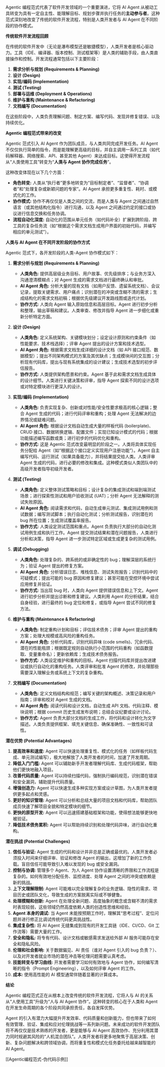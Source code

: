 Agentic 编程范式代表了软件开发领域的一个重要演进，它将 AI Agent 从被动工具转变为具有一定自主性、能理解目标、规划步骤并执行任务的**主动参与者**。这种范式深刻地改变了传统的软件开发流程，特别是人类开发者与 AI Agent 在不同阶段的协作模式。

**传统软件开发流程回顾**

在传统的软件开发中（无论是瀑布模型还是敏捷模型），人类开发者是核心驱动力。工具（IDE、编译器、版本控制、测试框架等）是人类的辅助手段，由人类直接操作和控制。开发流程通常包括以下主要阶段：

1.  **需求分析与规划 (Requirements & Planning)**
2.  **设计 (Design)**
3.  **实现/编码 (Implementation)**
4.  **测试 (Testing)**
5.  **部署与运维 (Deployment & Operations)**
6.  **维护与重构 (Maintenance & Refactoring)**
7.  **文档编写 (Documentation)**

在这些阶段中，人类负责理解问题、制定方案、编写代码、发现并修复错误、以及持续优化。

**Agentic 编程范式带来的改变**

Agentic 范式引入 AI Agent 作为团队成员，与人类共同完成开发任务。AI Agent 不仅仅执行简单的指令，而是能理解更高级的目标，并自主调用一系列工具（如代码解释器、网络搜索、API、甚至其他 Agent）来达成目标。这使得开发流程从“人类使用工具”转变为“**人类与 Agent 协作完成任务**”。

这种改变体现在以下几个方面：

*   **角色转变:** 人类从“执行者”更多地转变为“目标制定者”、“监督者”、“协调者”和“处理复杂或新颖问题的专家”。AI Agent 承担更多重复性、耗时、或模式化的工作。
*   **协作模式:** 协作不再仅仅是人类之间的交流，而是人类与 Agent 之间通过自然语言（或其他结构化指令）进行沟通，以及 Agent 之间通过约定的接口或协议进行信息交换和任务协调。
*   **流程自动化深度:** 自动化的范围从单元任务（如代码补全）扩展到跨阶段、跨工具的复杂任务流（如“根据这个需求文档生成用户界面的初始代码，并编写相应的单元测试”）。

**人类与 AI Agent 在不同开发阶段的协作方式**

Agentic 范式下，各开发阶段的人类-Agent 协作模式如下：

1.  **需求分析与规划 (Requirements & Planning)**
    *   **人类角色:** 提供高层级业务目标、用户故事、优先级排序；与业务方深入沟通澄清模糊点；对 Agent 生成的需求文档进行最终确认和审批。
    *   **AI Agent 角色:** 分析大量的现有文档（如用户反馈、遗留系统文档）、会议记录，提取关键需求、用户痛点；识别潜在的冲突或含糊不清的需求；生成结构化的需求文档初稿；根据优先级建议开发路线图或迭代计划。
    *   **协作方式:** 人类向 Agent 输入原始信息和高层目标。Agent 进行初步分析和整理，输出草稿和建议。人类审查、修改并指导 Agent 进一步细化或重新分析特定方面。

2.  **设计 (Design)**
    *   **人类角色:** 定义系统架构、关键模块划分；设定设计原则和约束条件（如性能要求、技术栈选择）；评审 Agent 提出的设计方案和技术选型。
    *   **AI Agent 角色:** 根据需求文档生成详细的设计文档（如 API 接口规范、数据模型）；提出不同架构模式的方案及其优缺点；生成模块间的交互图；分析现有代码库，提出与现有系统集成的设计建议；生成技术选型的初步评估报告。
    *   **协作方式:** 人类提供架构愿景和约束。Agent 基于此和需求文档生成具体的设计细节。人类进行关键决策和评审，指导 Agent 探索不同的设计选项或对特定模块进行更深入的设计。

3.  **实现/编码 (Implementation)**
    *   **人类角色:** 负责实现复杂、创新或对性能/安全性要求极高的核心逻辑；整合 Agent 生成的代码；进行代码评审和重构；处理 Agent 无法解决的边界情况或疑难问题。
    *   **AI Agent 角色:** 根据设计文档自动生成大量的样板代码 (boilerplate)、CRUD 接口、数据转换逻辑、配置文件；实现已知设计模式的代码；根据功能描述编写函数或类；进行初步的代码优化和重构。
    *   **协作方式:** 这是 Agentic 范式改变最明显的阶段之一。人类将具体实现任务分配给 Agent（如“根据这个接口定义实现用户注册功能”）。Agent 自主编写代码、运行测试（如果具备能力），并将结果提交给人类。人类评审 Agent 生成的代码，进行必要的修改和集成。这种模式类似人类团队中的高级开发者指导初级开发者。

4.  **测试 (Testing)**
    *   **人类角色:** 定义整体测试策略和目标；设计复杂的集成测试和端到端测试场景；进行探索性测试和用户验收测试 (UAT)；分析 Agent 无法解释的测试失败原因。
    *   **AI Agent 角色:** 阅读需求和代码，自动生成单元测试、集成测试用例和测试数据；编写测试脚本；执行自动化测试；分析测试报告，识别潜在的 bug 所在位置；生成测试覆盖率报告。
    *   **协作方式:** 人类设定测试范围和重点。Agent 负责执行大部分的自动化测试用例生成和执行工作。Agent 提交测试结果和潜在问题报告，人类进行分析和决策，指导 Agent 进一步测试特定区域或生成更复杂的测试用例。

5.  **调试 (Debugging)**
    *   **人类角色:** 处理复杂的、跨系统的或非确定性的 bug；理解深层的系统行为；验证 Agent 提出的修复方案。
    *   **AI Agent 角色:** 分析错误日志、堆栈信息、测试失败报告；识别代码中的可疑模式；提出可能的 bug 原因和修复建议；甚至可能在受控环境中尝试应用修复并验证。
    *   **协作方式:** 当出现 bug 时，人类向 Agent 提供错误信息和上下文。Agent 进行初步分析并提出诊断和修复建议。人类利用 Agent 的分析结果，结合自身经验，进行最终的 bug 定位和修复，或指导 Agent 尝试不同的修复方法。

6.  **维护与重构 (Maintenance & Refactoring)**
    *   **人类角色:** 制定重构计划和目标；评估技术债务；评审 Agent 提出的重构方案；处理大规模或高风险的重构任务。
    *   **AI Agent 角色:** 分析代码库，识别代码异味 (code smells)、冗余代码、潜在的性能瓶颈；根据既定规则自动执行小范围的代码重构（如函数提取、变量重命名）；更新依赖库；生成技术债务报告。
    *   **协作方式:** 人类设定维护和重构的目标。Agent 扫描代码库并提出改进建议或执行自动化的重构任务。人类评审和批准 Agent 的修改，并处理那些需要深入理解业务或系统上下文的复杂重构。

7.  **文档编写 (Documentation)**
    *   **人类角色:** 定义文档结构和规范；编写关键的架构概述、决策记录和用户指南；评审和校对 Agent 生成的文档。
    *   **AI Agent 角色:** 阅读代码和设计文档，自动生成 API 文档、代码注释、模块说明；根据 commit 历史生成发布说明；总结会议纪要或设计讨论。
    *   **协作方式:** Agent 负责大部分文档的生成工作，将代码和设计转化为文字描述。人类负责提供框架、填充关键信息、确保准确性、一致性和可读性。

**潜在优势 (Potential Advantages)**

1.  **提高效率和速度:** Agent 可以快速处理重复性、模式化的任务（如样板代码生成、单元测试编写），极大地解放了人类开发者的时间，加速了开发周期。
2.  **降低入门门槛:** Agent 可以辅助新手开发者理解代码库、生成代码框架，帮助他们更快地融入项目。
3.  **改善代码质量:** Agent 可以持续扫描代码，强制执行编码规范，识别潜在错误和安全漏洞，辅助提升代码质量。
4.  **增强创造力:** Agent 可以快速生成多种实现方案或设计草图，为人类开发者提供更多起点和灵感。
5.  **更好的知识管理:** Agent 可以分析和总结大量的项目文档和代码库，帮助团队成员快速了解项目全貌和特定模块的细节。
6.  **更快的原型开发:** Agent 可以迅速搭建基础框架和功能，使得想法能够更快地被验证。
7.  **降低技术债务累积:** Agent 可以帮助持续识别和处理代码异味，进行自动化重构。

**潜在挑战 (Potential Challenges)**

1.  **信任与验证:** Agent 生成的代码和设计并非总是正确或最优的。人类开发者必须投入时间来仔细评审、验证和修改 Agent 的输出，这增加了新的工作负载。盲目信任可能导致引入难以发现的 bug 或安全漏洞。
2.  **控制与协调:** 管理多个 Agent、为人 Agent 协作设置清晰的界限和工作流程是复杂的。如何有效地分配任务、监控进度、处理 Agent 之间的冲突或依赖是新的挑战。
3.  **上下文理解限制:** Agent 可能难以完全理解复杂的业务逻辑、隐性的需求、项目历史或团队文化，导致生成的方案脱离实际或不够健鲁。
4.  **处理模糊和创新:** Agent 在处理全新问题、高度抽象的概念或含糊不清的需求时表现较弱，这些领域仍然高度依赖人类的创造性思维和经验。
5.  **Agent 本身的调试:** 当 Agent 未能按预期工作时，理解其“思考过程”、定位问题并进行修正比调试传统代码更具挑战性。
6.  **集成复杂性:** 将 AI Agent 无缝集成到现有的开发工具链（IDE、CI/CD、Git 工作流等）需要大量的工作。
7.  **安全和隐私:** 将专有代码、设计文档或敏感需求发送给外部 AI 服务可能存在安全和隐私风险。
8.  **伦理和社会影响:** 关于数据偏见、AI 责任（谁对 Agent 引入的 bug 负责？）、以及对开发者就业市场的潜在冲击等伦理问题需要认真考虑。
9.  **技能转变与学习曲线:** 开发者需要学习如何有效地与 Agent 协作，如何编写清晰的指令（Prompt Engineering），以及如何评审 Agent 的工作。
10. **成本:** 使用高性能的 AI 模型通常伴随着显著的计算成本。

**结论**

Agentic 编程范式正在从根本上改变传统的软件开发流程，它将人与 AI 的关系从“人使用工具”升级为“人与 AI Agent 协作”。这种转变的核心在于人类和 Agent 在开发生命周期的各个阶段共同承担责任，各自发挥优势。

Agent 的引入有潜力大幅提升开发效率、代码质量和创新能力，但也带来了如何有效管理、验证、集成和应对伦理挑战等一系列新问题。未来成功的软件开发团队将不再仅仅是技术熟练的开发者，更是能够与 AI Agent 高效协作、充分利用其潜力同时规避其风险的“人机混合团队”。人类开发者将更多地聚焦于高层决策、创新、复杂问题解决和跨领域协调，而将重复性和模式化任务委托给越来越智能的 AI Agent。

[[Agentic编程范式-伪代码示例]]